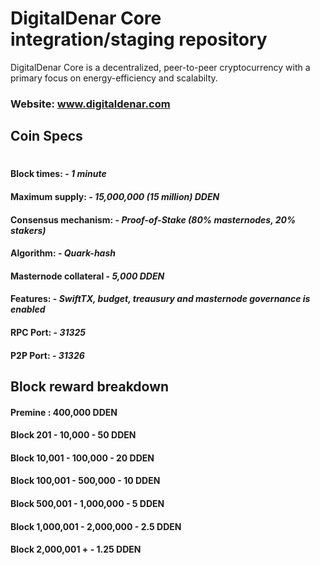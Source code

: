 # DigitalDenar Core integration/staging repository

DigitalDenar Core is a decentralized, peer-to-peer cryptocurrency with a primary focus on energy-efficiency and scalabilty.

### Website: www.digitaldenar.com

## Coin Specs

#

#### Block times: - *1 minute* 
#### Maximum supply: - *15,000,000 (15 million) DDEN*
#### Consensus mechanism: - *Proof-of-Stake (80% masternodes, 20% stakers)*
#### Algorithm: - *Quark-hash* 
#### Masternode collateral - *5,000 DDEN*  
#### Features: - *SwiftTX, budget, treausury and masternode governance is enabled* 
#### RPC Port: - *31325* 
#### P2P Port: - *31326* 

## Block reward breakdown

#### Premine : 400,000 DDEN
#### Block 201 - 10,000 - 50 DDEN
#### Block 10,001 - 100,000 - 20 DDEN
#### Block 100,001 - 500,000 - 10 DDEN
#### Block 500,001 - 1,000,000 - 5 DDEN
#### Block 1,000,001 - 2,000,000 - 2.5 DDEN
#### Block 2,000,001 + - 1.25 DDEN






